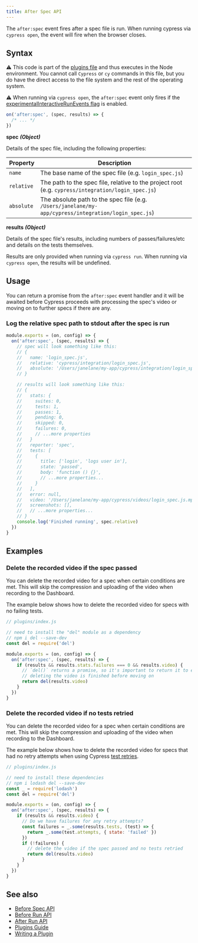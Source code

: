 ```yaml
---
title: After Spec API
---
```


The `after:spec` event fires after a spec file is run. When running cypress via
`cypress open`, the event will fire when the browser closes.

## Syntax

<Alert type="warning">

⚠️ This code is part of the
[plugins file](/guides/core-concepts/writing-and-organizing-tests#Plugin-files)
and thus executes in the Node environment. You cannot call `Cypress` or `cy`
commands in this file, but you do have the direct access to the file system and
the rest of the operating system.

</Alert>

<Alert type="warning">

⚠️ When running via `cypress open`, the `after:spec` event only fires if the
[experimentalInteractiveRunEvents flag](/guides/references/configuration#Experiments)
is enabled.

</Alert>

```js
on('after:spec', (spec, results) => {
  /* ... */
})
```

**<Icon name="angle-right"/> spec** **_(Object)_**

Details of the spec file, including the following properties:

| Property   | Description                                                                                          |
| ---------- | ---------------------------------------------------------------------------------------------------- |
| `name`     | The base name of the spec file (e.g. `login_spec.js`)                                                |
| `relative` | The path to the spec file, relative to the project root (e.g. `cypress/integration/login_spec.js`)   |
| `absolute` | The absolute path to the spec file (e.g. `/Users/janelane/my-app/cypress/integration/login_spec.js`) |

**<Icon name="angle-right"/> results** **_(Object)_**

Details of the spec file's results, including numbers of passes/failures/etc and
details on the tests themselves.

Results are only provided when running via `cypress run`. When running via
`cypress open`, the results will be undefined.

## Usage

You can return a promise from the `after:spec` event handler and it will be
awaited before Cypress proceeds with processing the spec's video or moving on to
further specs if there are any.

### Log the relative spec path to stdout after the spec is run

```javascript
module.exports = (on, config) => {
  on('after:spec', (spec, results) => {
    // spec will look something like this:
    // {
    //   name: 'login_spec.js',
    //   relative: 'cypress/integration/login_spec.js',
    //   absolute: '/Users/janelane/my-app/cypress/integration/login_spec.js',
    // }

    // results will look something like this:
    // {
    //   stats: {
    //     suites: 0,
    //     tests: 1,
    //     passes: 1,
    //     pending: 0,
    //     skipped: 0,
    //     failures: 0,
    //     // ...more properties
    //   }
    //   reporter: 'spec',
    //   tests: [
    //     {
    //       title: ['login', 'logs user in'],
    //       state: 'passed',
    //       body: 'function () {}',
    //       // ...more properties...
    //     }
    //   ],
    //   error: null,
    //   video: '/Users/janelane/my-app/cypress/videos/login_spec.js.mp4',
    //   screenshots: [],
    //   // ...more properties...
    // }
    console.log('Finished running', spec.relative)
  })
}
```

## Examples

### Delete the recorded video if the spec passed

You can delete the recorded video for a spec when certain conditions are met.
This will skip the compression and uploading of the video when recording to the
Dashboard.

The example below shows how to delete the recorded video for specs with no
failing tests.

```javascript
// plugins/index.js

// need to install the "del" module as a dependency
// npm i del --save-dev
const del = require('del')

module.exports = (on, config) => {
  on('after:spec', (spec, results) => {
    if (results && results.stats.failures === 0 && results.video) {
      // `del()` returns a promise, so it's important to return it to ensure
      // deleting the video is finished before moving on
      return del(results.video)
    }
  })
}
```

### Delete the recorded video if no tests retried

You can delete the recorded video for a spec when certain conditions are met.
This will skip the compression and uploading of the video when recording to the
Dashboard.

The example below shows how to delete the recorded video for specs that had no
retry attempts when using Cypress [test retries](/guides/guides/test-retries).

```javascript
// plugins/index.js

// need to install these dependencies
// npm i lodash del --save-dev
const _ = require('lodash')
const del = require('del')

module.exports = (on, config) => {
  on('after:spec', (spec, results) => {
    if (results && results.video) {
      // Do we have failures for any retry attempts?
      const failures = _.some(results.tests, (test) => {
        return _.some(test.attempts, { state: 'failed' })
      })
      if (!failures) {
        // delete the video if the spec passed and no tests retried
        return del(results.video)
      }
    }
  })
}
```

## See also

- [Before Spec API](/api/plugins/before-spec-api)
- [Before Run API](/api/plugins/before-run-api)
- [After Run API](/api/plugins/after-run-api)
- [Plugins Guide](/guides/tooling/plugins-guide)
- [Writing a Plugin](/api/plugins/writing-a-plugin)
